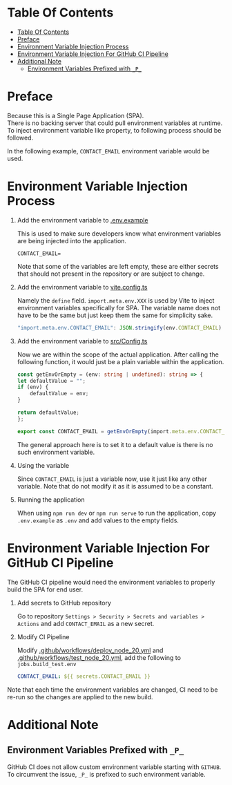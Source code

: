 # Table Of Contents
- [Table Of Contents](#table-of-contents)
- [Preface](#preface)
- [Environment Variable Injection Process](#environment-variable-injection-process)
- [Environment Variable Injection For GitHub CI Pipeline](#environment-variable-injection-for-github-ci-pipeline)
- [Additional Note](#additional-note)
  - [Environment Variables Prefixed with `_P_`](#environment-variables-prefixed-with-_p_)

# Preface

Because this is a Single Page Application (SPA).  
There is no backing server that could pull environment variables at runtime.  
To inject environment variable like property, to following process should be followed.

In the following example, `CONTACT_EMAIL` environment variable would be used.

# Environment Variable Injection Process

1. Add the environment variable to [.env.example](/.env.example)

    This is used to make sure developers know what environment variables are being injected into the application.
    ```
    CONTACT_EMAIL=
    ```
    Note that some of the variables are left empty, these are either secrets that should not present in the repository or are subject to change.

2. Add the environment variable to [vite.config.ts](/vite.config.ts)

    Namely the `define` field. `import.meta.env.XXX` is used by Vite to inject environment variables specifically for SPA. The variable name does not have to be the same but just keep them the same for simplicity sake.
    ```typescript
    "import.meta.env.CONTACT_EMAIL": JSON.stringify(env.CONTACT_EMAIL)
    ```

3. Add the environment variable to [src/Config.ts](/src/Config.ts)

    Now we are within the scope of the actual application. After calling the following function, it would just be a plain variable within the application.

    ```typescript
    const getEnvOrEmpty = (env: string | undefined): string => {
    let defaultValue = "";
    if (env) {
        defaultValue = env;
    }

    return defaultValue;
    };

    export const CONTACT_EMAIL = getEnvOrEmpty(import.meta.env.CONTACT_EMAIL);
    ```

    The general approach here is to set it to a default value is there is no such environment variable.

4. Using the variable

    Since `CONTACT_EMAIL` is just a variable now, use it just like any other variable. Note that do not modify it as it is assumed to be a constant.

5. Running the application

    When using `npm run dev` or `npm run serve` to run the application, copy `.env.example` as `.env` and add values to the empty fields.

# Environment Variable Injection For GitHub CI Pipeline

The GitHub CI pipeline would need the environment variables to properly build the SPA for end user.

1. Add secrets to GitHub repository

    Go to repository `Settings > Security > Secrets and variables > Actions` and add `CONTACT_EMAIL` as a new secret.

2. Modify CI Pipeline

    Modify [.github/workflows/deploy_node_20.yml](/.github/workflows/deploy_node_20.yml) and [.github/workflows/test_node_20.yml](/.github/workflows/test_node_20.yml), add the following to `jobs.build_test.env`
    ```yml
    CONTACT_EMAIL: ${{ secrets.CONTACT_EMAIL }}
    ```

Note that each time the environment variables are changed, CI need to be re-run so the changes are applied to the new build.

# Additional Note

## Environment Variables Prefixed with `_P_`

GitHub CI does not allow custom environment variable starting with `GITHUB`. To circumvent the issue, `_P_` is prefixed to such environment variable.

